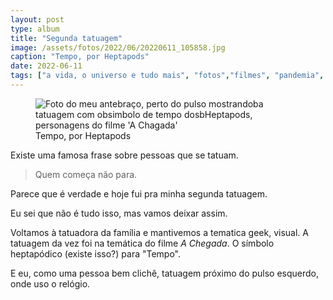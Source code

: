 ```yaml
---
layout: post
type: album
title: "Segunda tatuagem"
image: /assets/fotos/2022/06/20220611_105858.jpg
caption: "Tempo, por Heptapods"
date: 2022-06-11
tags: ["a vida, o universo e tudo mais", "fotos","filmes", "pandemia", "tatuagem"]
---
```

<figure class="foto-post">
            <img src="{{ site.baseurl }}/assets/fotos/2022/06/20220611_105858.jpg" alt="Foto do meu antebraço, perto do pulso mostrandoba tatuagem com obsimbolo de tempo dosbHeptapods, personagens do filme 'A Chagada'" title="Tempo, A Chegada">
            <figcaption>Tempo, por Heptapods</figcaption>
</figure>
Existe uma famosa frase sobre pessoas que se tatuam.  
<blockquote class="citacao">Quem começa não para.</blockquote>
Parece que é verdade e hoje fui pra minha segunda tatuagem.  

Eu sei que não é tudo isso, mas vamos deixar assim.  

Voltamos à tatuadora da família e mantivemos a tematica geek, visual. A tatuagem da vez foi na temática do filme *A Chegada*. O símbolo heptapódico (existe isso?) para "Tempo".  

E eu, como uma pessoa bem clichê, tatuagem próximo do pulso esquerdo, onde uso o relógio.
